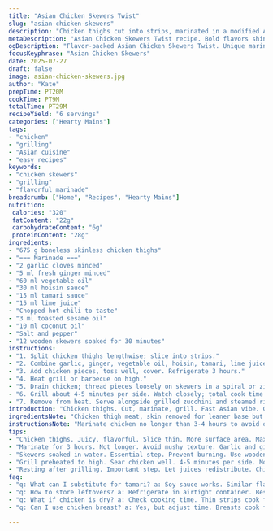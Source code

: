 ```yaml
---
title: "Asian Chicken Skewers Twist"
slug: "asian-chicken-skewers"
description: "Chicken thighs cut into strips, marinated in a modified Asian-style sauce with tamari replacing oyster sauce and lime juice instead of rice vinegar. Sesame oil amount reduced. Wooden skewers soaked to prevent burning. Marinated for 3 hours, grilled over high heat for about 9 minutes total, flipping once. Served with grilled zucchini and rice. Marinade rich with garlic, ginger, hoisin, tamari, lime juice, and a touch of chili, plus coconut oil for a new fats profile. Simple, quick, and flavorful."
metaDescription: "Asian Chicken Skewers Twist recipe. Bold flavors shine. Quick marinating, grilling techniques accentuate taste. Perfect for gatherings."
ogDescription: "Flavor-packed Asian Chicken Skewers Twist. Unique marinade. Quick prep. Ideal for grilling. Great for outdoor meals."
focusKeyphrase: "Asian Chicken Skewers"
date: 2025-07-27
draft: false
image: asian-chicken-skewers.jpg
author: "Kate"
prepTime: PT20M
cookTime: PT9M
totalTime: PT29M
recipeYield: "6 servings"
categories: ["Hearty Mains"]
tags:
- "chicken"
- "grilling"
- "Asian cuisine"
- "easy recipes"
keywords:
- "chicken skewers"
- "grilling"
- "flavorful marinade"
breadcrumb: ["Home", "Recipes", "Hearty Mains"]
nutrition: 
 calories: "320"
 fatContent: "22g"
 carbohydrateContent: "6g"
 proteinContent: "28g"
ingredients:
- "675 g boneless skinless chicken thighs"
- "=== Marinade ==="
- "2 garlic cloves minced"
- "5 ml fresh ginger minced"
- "60 ml vegetable oil"
- "30 ml hoisin sauce"
- "15 ml tamari sauce"
- "15 ml lime juice"
- "Chopped hot chili to taste"
- "3 ml toasted sesame oil"
- "10 ml coconut oil"
- "Salt and pepper"
- "12 wooden skewers soaked for 30 minutes"
instructions:
- "1. Split chicken thighs lengthwise; slice into strips."
- "2. Combine garlic, ginger, vegetable oil, hoisin, tamari, lime juice, chili, sesame oil, coconut oil, salt, and pepper for marinade. Stir together."
- "3. Add chicken pieces, toss well, cover. Refrigerate 3 hours."
- "4. Heat grill or barbecue on high."
- "5. Drain chicken; thread pieces loosely on skewers in a spiral or zigzag pattern."
- "6. Grill about 4-5 minutes per side. Watch closely; total cook time roughly 9 minutes."
- "7. Remove from heat. Serve alongside grilled zucchini and steamed rice."
introduction: "Chicken thighs. Cut, marinate, grill. Fast Asian vibe. Garlic and ginger punch. Tang from lime instead of plain vinegar. Tamari swaps oyster sauce — soy flavor, gluten-free bonus. Coconut oil slips in gently. Sesame oil scaled back, too. Wooden skewers soaked, no flare-ups. Marinate shorter, 3 hours instead of 4. Fire up grill hot. Chicken curls on skewers, grilled 9 minutes total, flipping once. More char, less wait. Serve with plain rice, charred zucchini slices. No fuss. Bold flavor, simple prep. A lean but fatty cut cooks quick, stays juicy. Old meets new in the marinade. Chili to taste, subtle heat. Salt pepper balanced well. No heavy sauces."
ingredientsNote: "Chicken thigh meat, skin removed for leaner base but still juicy, sliced into thin strips for quick grilling. Hoisin sauce kept same for sweetness and depth. Oyster sauce replaced with tamari for umami, gluten-free and less intense. Lime juice instead of rice vinegar for fresh citrus pop and brightness. Garlic and ginger fresh, minced finely. Sesame oil used sparingly to avoid overpowering, toasted to keep nuttiness intact. Added coconut oil for a subtle tropical nuance and to enhance fat profile. Chili added fresh chopped for control over heat. Wooden skewers soaked a minimum 30 minutes to prevent burning or splintering. Vegetable oil reduced to balance fats with coconut inclusion. Salt and pepper standard but can adjust."
instructionsNote: "Marinate chicken no longer than 3-4 hours to avoid over-tenderizing. Coating all morsels thoroughly crucial to flavor soak. Thread chicken loosely on skewers allowing heat circulation. Grill preheated to high for proper searing and caramelization. Cook 4-5 minutes a side, monitoring to avoid drying out. Flip gently once for even cook. Adjust timing by thickness of chicken strips. Let rest a minute after grilling. Serve hot, paired with simple sides like grilled zucchinis for crunch and steamed rice to soak juices. Can brush extra marinade during grilling but beware sugar burn. Use tongs not forks to keep chicken moist. No sauce added after grilling to maintain crisp edges."
tips:
- "Chicken thighs. Juicy, flavorful. Slice thin. More surface area. Maximize marinade absorption. Cut against the grain. Keeps texture tender. Avoid thick pieces. Must cook evenly."
- "Marinate for 3 hours. Not longer. Avoid mushy texture. Garlic and ginger add punch. Strong flavors. Create balance. Chili for heat control. Adjust to preference. Mix marinade well."
- "Skewers soaked in water. Essential step. Prevent burning. Use wooden ones. Thread meat loosely. Better heat circulation. Avoid overcrowding. Even cook more vital."
- "Grill preheated to high. Sear chicken well. 4-5 minutes per side. Monitor closely. Prevent drying out. Cooking time varies by thickness. Flip only once. Ensures good char."
- "Resting after grilling. Important step. Let juices redistribute. Chicken remains moist. Pair with grilled zucchini. Fresh and crunchy. Simple rice balance flavors."
faq:
- "q: What can I substitute for tamari? a: Soy sauce works. Similar flavors. If gluten-free, coconut aminos. A good alternative. Flavor changes slightly."
- "q: How to store leftovers? a: Refrigerate in airtight container. Best within 3 days. Reheat gently. Microwave or skillet. Preserve moisture. Avoid overheating."
- "q: What if chicken is dry? a: Check cooking time. Thin strips cook fast. Maybe flip more often. Monitor flame level. Celery or cucumber slices for moisture."
- "q: Can I use chicken breast? a: Yes, but adjust time. Breasts cook faster. Keep an eye on tenderness. Marinade must stay same for flavor. Juiciness, less guaranteed."

---
```

